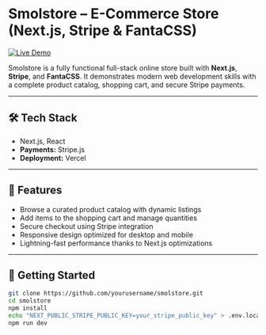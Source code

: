 # Smolstore – E-Commerce Store (Next.js, Stripe & FantaCSS)

<a href="https://smolstore.vercel.app" target="_blank">
  <img src="https://img.shields.io/badge/Live%20Demo-Visit-brightgreen?style=for-the-badge&logo=vercel" alt="Live Demo">
</a>

Smolstore is a fully functional full-stack online store built with **Next.js**, **Stripe**, and **FantaCSS**. It demonstrates modern web development skills with a complete product catalog, shopping cart, and secure Stripe payments.

---

## 🛠️ Tech Stack

- Next.js, React 
- **Payments:** Stripe.js  
- **Deployment:** Vercel  

---

## 🛒 Features

- Browse a curated product catalog with dynamic listings  
- Add items to the shopping cart and manage quantities  
- Secure checkout using Stripe integration  
- Responsive design optimized for desktop and mobile  
- Lightning-fast performance thanks to Next.js optimizations  

---

## 🚀 Getting Started

```bash
git clone https://github.com/yourusername/smolstore.git
cd smolstore
npm install
echo "NEXT_PUBLIC_STRIPE_PUBLIC_KEY=your_stripe_public_key" > .env.local
npm run dev
